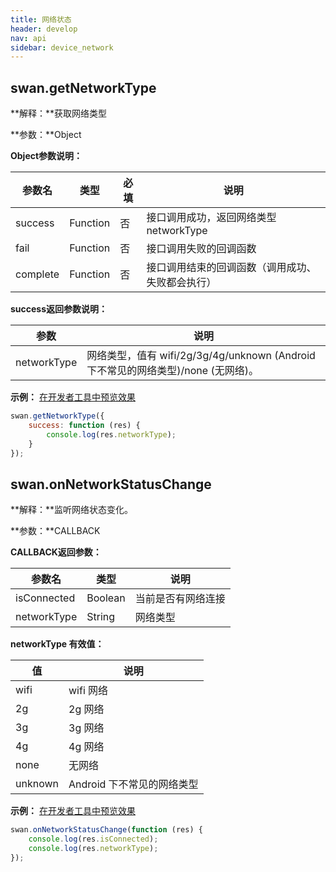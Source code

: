 ```yaml
---
title: 网络状态
header: develop
nav: api
sidebar: device_network
---
```


## swan.getNetworkType

**解释：**获取网络类型

**参数：**Object

**Object参数说明：**

|参数名 |类型  |必填  |说明|
|---- | ---- | ---- |---- |
|success |Function  |  否  | 接口调用成功，返回网络类型 networkType|
|fail | Function  |  否  | 接口调用失败的回调函数|
|complete  |  Function  |  否 |  接口调用结束的回调函数（调用成功、失败都会执行）|

**success返回参数说明：**

|参数  |说明 |
|---- | ---- |
|networkType |网络类型，值有 wifi/2g/3g/4g/unknown (Android 下不常见的网络类型)/none (无网络)。|

**示例：**
<a href="swanide://fragment/2abeffe47247755d92a8f045e661de541540397300" title="在开发者工具中预览效果" target="_blank">在开发者工具中预览效果 </a>
```js
swan.getNetworkType({
    success: function (res) {
        console.log(res.networkType);
    }
});
```
<!-- #### 错误码

<!-- **Andriod**

|错误码|说明|
|--|--|
|202|解析失败，请检查参数是否正确。| -->

## swan.onNetworkStatusChange

**解释：**监听网络状态变化。

**参数：**CALLBACK

**CALLBACK返回参数：**

|参数名 |类型  |说明|
|---- | ---- | ---- |
|isConnected |Boolean |当前是否有网络连接|
|networkType| String | 网络类型|

**networkType 有效值：**

|值   |说明|
|---- | ---- |
|wifi   | wifi 网络|
|2g  |2g 网络|
|3g | 3g 网络|
|4g | 4g 网络|
|none  |  无网络|
|unknown |Android 下不常见的网络类型|

**示例：**
<a href="swanide://fragment/ff24bd28faca464062508047044cd1ca1540397640" title="在开发者工具中预览效果" target="_blank">在开发者工具中预览效果</a>
```js
swan.onNetworkStatusChange(function (res) {
    console.log(res.isConnected);
    console.log(res.networkType);
});
```
<!-- #### 错误码

<!-- **Andriod**

|错误码|说明|
|--|--|
|202|解析失败，请检查参数是否正确。|
|1001|执行失败| -->

<!-- **iOS**

|错误码|说明|
|--|--|
|202|解析失败，请检查参数是否正确。|  -->